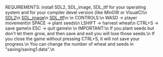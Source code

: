 REQUIREMENTS:
install SDL2, SDL_image, SDL_ttf for your operating system and for your compiler devel version (like MinGW or VisualC)\n
<a href=https://github.com/libsdl-org/SDL/releases/tag/release-2.30.3>SDL2</a>\n
<a href=https://github.com/libsdl-org/SDL_image/releases/tag/release-2.8.2>SDL_image</a>\n
<a href=https://github.com/libsdl-org/SDL_ttf/releases/tag/release-2.22.0>SDL_ttf</a>\n
\n
CONTROLS:\n
WASD -> player movement\n
SPACE -> plant seeds\n
LSHIFT -> harvest wheat\n
CTRL+S -> save game\n
ESC -> quit game\n
\n
IMPORTANT:\n
If you plant seeds but don't let them grow, and then save and exit you will lose those seeds.\n
If you close the game without pressing CTRL+S, it will not save your progress.\n
You can change the number of wheat and seeds in "saving/saving1.data".\n
